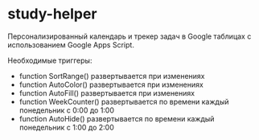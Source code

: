 # study-helper
Персонализированный календарь и трекер задач в Google таблицах с использованием Google Apps Script.

Необходимые триггеры:
*  function SortRange()
развертывается при изменениях
*  function AutoColor()
развертывается при изменениях
*  function AutoFill()
развертывается при изменениях
*  function WeekCounter()
развертывается по времени каждый понедельник с 0:00 до 1:00
*  function AutoHide()
развертывается по времени каждый понедельник с 1:00 до 2:00
